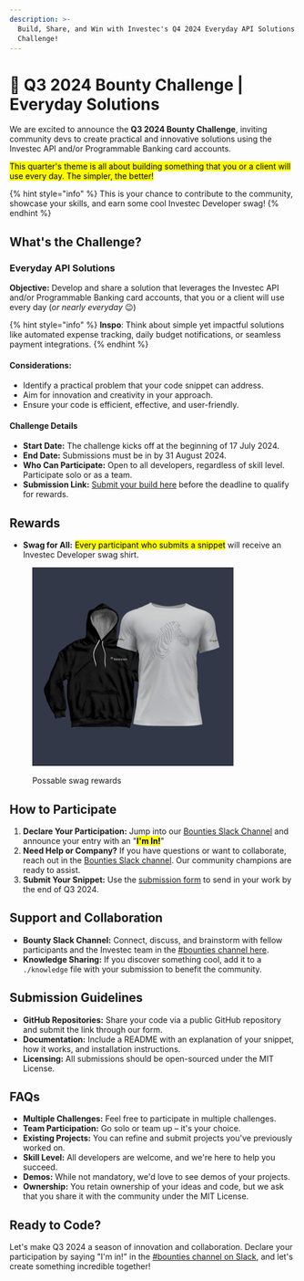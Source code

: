 ```yaml
---
description: >-
  Build, Share, and Win with Investec's Q4 2024 Everyday API Solutions
  Challenge!
---
```


# 🚂 Q3 2024 Bounty Challenge | Everyday Solutions

We are excited to announce the **Q3 2024 Bounty Challenge**, inviting community devs to create practical and innovative solutions using the Investec API and/or Programmable Banking card accounts.&#x20;

<mark style="background-color:yellow;">This quarter's theme is all about building something that you or a client will use every day. The simpler, the better!</mark>

{% hint style="info" %}
This is your chance to contribute to the community, showcase your skills, and earn some cool Investec Developer swag!
{% endhint %}

## What's the Challenge?

### Everyday API Solutions

**Objective:** Develop and share a solution that leverages the Investec API and/or Programmable Banking card accounts, that you or a client will use every day (_or nearly everyday_ 😉)

{% hint style="info" %}
**Inspo**: Think about simple yet impactful solutions like automated expense tracking, daily budget notifications, or seamless payment integrations.
{% endhint %}

#### **Considerations:**

* Identify a practical problem that your code snippet can address.
* Aim for innovation and creativity in your approach.
* Ensure your code is efficient, effective, and user-friendly.

#### Challenge Details

* **Start Date:** The challenge kicks off at the beginning of 17 July 2024.
* **End Date:** Submissions must be in by 31 August 2024.
* **Who Can Participate:** Open to all developers, regardless of skill level. Participate solo or as a team.
* **Submission Link:** [Submit your build here](https://jf18emj1p49.typeform.com/to/xJLvr7Af) before the deadline to qualify for rewards.

## Rewards

* **Swag for All:** <mark style="background-color:yellow;">Every participant who submits a snippet</mark> will receive an Investec Developer swag shirt.

<figure><img src="../../.gitbook/assets/Screenshot 2024-04-19 at 08.39.52.png" alt="" width="354"><figcaption><p>Possable swag rewards</p></figcaption></figure>

## How to Participate

1. **Declare Your Participation:** Jump into our [Bounties Slack Channel](https://investec-dev-com.slack.com/archives/C05MNBE2G3C) and announce your entry with an "<mark style="background-color:yellow;">**I'm In!**</mark>"
2. **Need Help or Company?** If you have questions or want to collaborate, reach out in the [Bounties Slack channel](https://investec-dev-com.slack.com/archives/C05MNBE2G3C). Our community champions are ready to assist.
3. **Submit Your Snippet:** Use the [submission form](https://jf18emj1p49.typeform.com/to/xJLvr7Af) to send in your work by the end of Q3 2024.

## Support and Collaboration

* **Bounty Slack Channel:** Connect, discuss, and brainstorm with fellow participants and the Investec team in the [#bounties channel here](https://investec-dev-com.slack.com/archives/C05MNBE2G3C).
* **Knowledge Sharing:** If you discover something cool, add it to a `./knowledge` file with your submission to benefit the community.

## Submission Guidelines

* **GitHub Repositories:** Share your code via a public GitHub repository and submit the link through our form.
* **Documentation:** Include a README with an explanation of your snippet, how it works, and installation instructions.
* **Licensing:** All submissions should be open-sourced under the MIT License.

## FAQs

* **Multiple Challenges:** Feel free to participate in multiple challenges.
* **Team Participation:** Go solo or team up – it's your choice.
* **Existing Projects:** You can refine and submit projects you've previously worked on.
* **Skill Level:** All developers are welcome, and we're here to help you succeed.
* **Demos:** While not mandatory, we'd love to see demos of your projects.
* **Ownership:** You retain ownership of your ideas and code, but we ask that you share it with the community under the MIT License.

## Ready to Code?

Let's make Q3 2024 a season of innovation and collaboration. Declare your participation by saying "I'm in!" in the [#bounties channel on Slack](https://investec-dev-com.slack.com/archives/C05MNBE2G3C), and let's create something incredible together!
